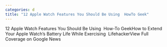 ```yaml
---
categories: d
title: "12 Apple Watch Features You Should Be Using  HowTo Geek"
---
```

12 Apple Watch Features You Should Be Using&nbsp;&nbsp;How-To GeekHow to Extend Your Apple Watch’s Battery Life While Exercising&nbsp;&nbsp;LifehackerView Full Coverage on Google News